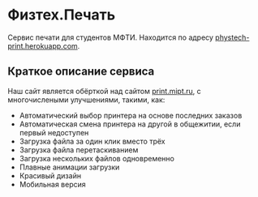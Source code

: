 # Физтех.Печать
Сервис печати для студентов МФТИ. Находится по адресу [phystech-print.herokuapp.com](https://phystech-print.herokuapp.com).

## Краткое описание сервиса
Наш сайт является обёрткой над сайтом [print.mipt.ru](http://print.mipt.ru), с многочислеными улучшениями, такими, как:
* Автоматический выбор принтера на основе последних заказов
* Автоматическая смена принтера на другой в общежитии, если первый недоступен
* Загрузка файла за один клик вместо трёх
* Загрузка файла перетаскиванием
* Загрузка нескольких файлов одновременно
* Плавные анимации загрузки
* Красивый дизайн
* Мобильная версия